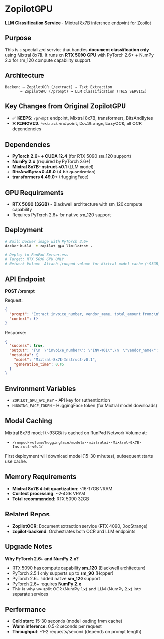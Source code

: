 # ZopilotGPU

**LLM Classification Service** - Mixtral 8x7B inference endpoint for Zopilot

## Purpose

This is a specialized service that handles **document classification only** using Mixtral 8x7B.
It runs on **RTX 5090 GPU** with PyTorch 2.6+ + NumPy 2.x for sm_120 compute capability support.

## Architecture

```
Backend → ZopilotOCR (/extract) → Text Extraction
       → ZopilotGPU (/prompt) → LLM Classification (THIS SERVICE)
```

## Key Changes from Original ZopilotGPU

- ✅ **KEEPS**: `/prompt` endpoint, Mixtral 8x7B, transformers, BitsAndBytes
- ❌ **REMOVES**: `/extract` endpoint, DocStrange, EasyOCR, all OCR dependencies

## Dependencies

- **PyTorch 2.6+ + CUDA 12.4** (for RTX 5090 sm_120 support)
- **NumPy 2.x** (required by PyTorch 2.6+)
- **Mixtral 8x7B-Instruct-v0.1** (LLM model)
- **BitsAndBytes 0.45.0** (4-bit quantization)
- **transformers 4.49.0+** (HuggingFace)

## GPU Requirements

- **RTX 5090 (32GB)** - Blackwell architecture with sm_120 compute capability
- Requires PyTorch 2.6+ for native sm_120 support

## Deployment

```bash
# Build Docker image with PyTorch 2.6+
docker build -t zopilot-gpu-llm:latest .

# Deploy to RunPod Serverless
# Target: RTX 5090 GPU ONLY
# Network Volume: Attach /runpod-volume for Mixtral model cache (~93GB)
```

## API Endpoint

**POST /prompt**

Request:
```json
{
  "prompt": "Extract invoice_number, vendor_name, total_amount from:\n\n[DOCUMENT TEXT]",
  "context": {}
}
```

Response:
```json
{
  "success": true,
  "output": "{\n  \"invoice_number\": \"INV-001\",\n  \"vendor_name\": \"Acme Corp\",\n  \"total_amount\": 1234.56\n}",
  "metadata": {
    "model": "Mixtral-8x7B-Instruct-v0.1",
    "generation_time": 0.85
  }
}
```

## Environment Variables

- `ZOPILOT_GPU_API_KEY` - API key for authentication
- `HUGGING_FACE_TOKEN` - HuggingFace token (for Mixtral model downloads)

## Model Caching

Mixtral 8x7B model (~93GB) is cached on RunPod Network Volume at:
- `/runpod-volume/huggingface/models--mistralai--Mixtral-8x7B-Instruct-v0.1/`

First deployment will download model (15-30 minutes), subsequent starts use cache.

## Memory Requirements

- **Mixtral 8x7B 4-bit quantization**: ~16-17GB VRAM
- **Context processing**: ~2-4GB VRAM
- **Total recommended**: RTX 5090 32GB

## Related Repos

- **ZopilotOCR**: Document extraction service (RTX 4090, DocStrange)
- **zopilot-backend**: Orchestrates both OCR and LLM endpoints

## Upgrade Notes

**Why PyTorch 2.6+ and NumPy 2.x?**

- RTX 5090 has compute capability **sm_120** (Blackwell architecture)
- PyTorch 2.5.1 only supports up to **sm_90** (Hopper)
- PyTorch 2.6+ added native **sm_120** support
- PyTorch 2.6+ requires **NumPy 2.x**
- This is why we split OCR (NumPy 1.x) and LLM (NumPy 2.x) into separate services

## Performance

- **Cold start**: 15-30 seconds (model loading from cache)
- **Warm inference**: 0.5-2 seconds per request
- **Throughput**: ~1-2 requests/second (depends on prompt length)
